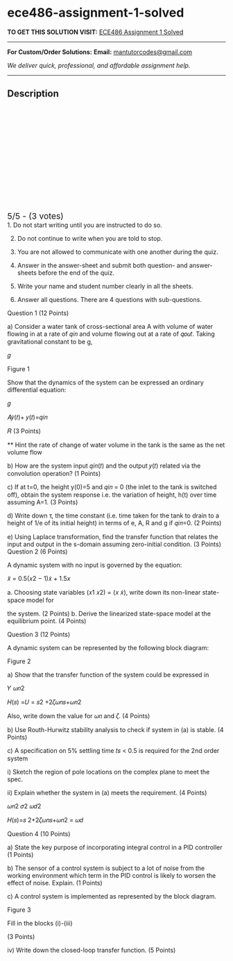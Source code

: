 # ece486-assignment-1-solved
**TO GET THIS SOLUTION VISIT:** [ECE486 Assignment 1 Solved](https://mantutor.com/product/ece486-instructions-solved/)


---

**For Custom/Order Solutions:** **Email:** mantutorcodes@gmail.com  

*We deliver quick, professional, and affordable assignment help.*

---

<h2>Description</h2>



<div class="kk-star-ratings kksr-auto kksr-align-center kksr-valign-top" data-payload="{&quot;align&quot;:&quot;center&quot;,&quot;id&quot;:&quot;115014&quot;,&quot;slug&quot;:&quot;default&quot;,&quot;valign&quot;:&quot;top&quot;,&quot;ignore&quot;:&quot;&quot;,&quot;reference&quot;:&quot;auto&quot;,&quot;class&quot;:&quot;&quot;,&quot;count&quot;:&quot;3&quot;,&quot;legendonly&quot;:&quot;&quot;,&quot;readonly&quot;:&quot;&quot;,&quot;score&quot;:&quot;5&quot;,&quot;starsonly&quot;:&quot;&quot;,&quot;best&quot;:&quot;5&quot;,&quot;gap&quot;:&quot;4&quot;,&quot;greet&quot;:&quot;Rate this product&quot;,&quot;legend&quot;:&quot;5\/5 - (3 votes)&quot;,&quot;size&quot;:&quot;24&quot;,&quot;title&quot;:&quot;ECE486 Assignment 1 Solved&quot;,&quot;width&quot;:&quot;138&quot;,&quot;_legend&quot;:&quot;{score}\/{best} - ({count} {votes})&quot;,&quot;font_factor&quot;:&quot;1.25&quot;}">

<div class="kksr-stars">

<div class="kksr-stars-inactive">
            <div class="kksr-star" data-star="1" style="padding-right: 4px">


<div class="kksr-icon" style="width: 24px; height: 24px;"></div>
        </div>
            <div class="kksr-star" data-star="2" style="padding-right: 4px">


<div class="kksr-icon" style="width: 24px; height: 24px;"></div>
        </div>
            <div class="kksr-star" data-star="3" style="padding-right: 4px">


<div class="kksr-icon" style="width: 24px; height: 24px;"></div>
        </div>
            <div class="kksr-star" data-star="4" style="padding-right: 4px">


<div class="kksr-icon" style="width: 24px; height: 24px;"></div>
        </div>
            <div class="kksr-star" data-star="5" style="padding-right: 4px">


<div class="kksr-icon" style="width: 24px; height: 24px;"></div>
        </div>
    </div>

<div class="kksr-stars-active" style="width: 138px;">
            <div class="kksr-star" style="padding-right: 4px">


<div class="kksr-icon" style="width: 24px; height: 24px;"></div>
        </div>
            <div class="kksr-star" style="padding-right: 4px">


<div class="kksr-icon" style="width: 24px; height: 24px;"></div>
        </div>
            <div class="kksr-star" style="padding-right: 4px">


<div class="kksr-icon" style="width: 24px; height: 24px;"></div>
        </div>
            <div class="kksr-star" style="padding-right: 4px">


<div class="kksr-icon" style="width: 24px; height: 24px;"></div>
        </div>
            <div class="kksr-star" style="padding-right: 4px">


<div class="kksr-icon" style="width: 24px; height: 24px;"></div>
        </div>
    </div>
</div>


<div class="kksr-legend" style="font-size: 19.2px;">
            5/5 - (3 votes)    </div>
    </div>
1. Do not start writing until you are instructed to do so.

2. Do not continue to write when you are told to stop.

3. You are not allowed to communicate with one another during the quiz.

5. Answer in the answer-sheet and submit both question- and answer-sheets before the end of the quiz.

6. Write your name and student number clearly in all the sheets.

7. Answer all questions. There are 4 questions with sub-questions.

Question 1 (12 Points)

a) Consider a water tank of cross-sectional area A with volume of water flowing in at a rate of 𝑞𝑖𝑛 and volume flowing out at a rate of 𝑞𝑜𝑢𝑡. Taking gravitational constant to be g,

𝑔

Figure 1

Show that the dynamics of the system can be expressed an ordinary differential equation:

𝑔

𝐴𝑦̇(𝑡)+ 𝑦(𝑡)=𝑞𝑖𝑛

𝑅 (3 Points)

** Hint the rate of change of water volume in the tank is the same as the net volume flow

b) How are the system input 𝑞𝑖𝑛(𝑡) and the output 𝑦(𝑡) related via the convolution operation? (1 Points)

c) If at t=0, the height y(0)=5 and 𝑞𝑖𝑛 = 0 (the inlet to the tank is switched off), obtain the system response i.e. the variation of height, h(t) over time assuming A=1. (3 Points)

d) Write down τ, the time constant (i.e. time taken for the tank to drain to a height of 1/e of its initial height) in terms of e, A, R and g if 𝑞𝑖𝑛=0. (2 Points)

e) Using Laplace transformation, find the transfer function that relates the input and output in the s-domain assuming zero-initial condition. (3 Points) Question 2 (6 Points)

A dynamic system with no input is governed by the equation:

𝑥̈ = 0.5(𝑥2 − 1)𝑥̇ + 1.5𝑥

a. Choosing state variables (𝑥1 𝑥2) = (𝑥 𝑥̇), write down its non-linear state-space model for

the system. (2 Points) b. Derive the linearized state-space model at the equilibrium point. (4 Points)

Question 3 (12 Points)

A dynamic system can be represented by the following block diagram:

Figure 2

a) Show that the transfer function of the system could be expressed in

𝑌 𝜔𝑛2

𝐻(𝑠) =𝑈 = 𝑠2 +2𝜁𝜔𝑛𝑠+𝜔𝑛2

Also, write down the value for 𝜔𝑛 and 𝜁. (4 Points)

b) Use Routh-Hurwitz stability analysis to check if system in (a) is stable. (4 Points)

c) A specification on 5% settling time 𝑡𝑠 &lt; 0.5 is required for the 2nd order system

i) Sketch the region of pole locations on the complex plane to meet the spec.

ii) Explain whether the system in (a) meets the requirement. (4 Points)

𝜔𝑛2 𝜎2 𝜔𝑑2

𝐻(𝑠)=𝑠 2+2𝜁𝜔𝑛𝑠+𝜔𝑛2 = 𝜔𝑑

Question 4 (10 Points)

a) State the key purpose of incorporating integral control in a PID controller (1 Points)

b) The sensor of a control system is subject to a lot of noise from the working environment which term in the PID control is likely to worsen the effect of noise. Explain. (1 Points)

c) A control system is implemented as represented by the block diagram.

Figure 3

Fill in the blocks (i)-(iii)

(3 Points)

iv) Write down the closed-loop transfer function. (5 Points)
